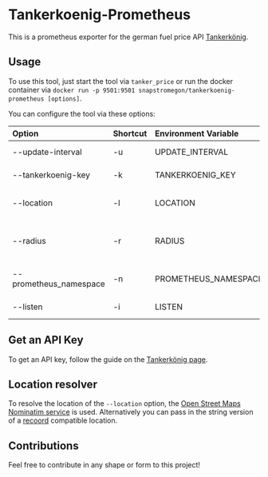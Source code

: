 # Tankerkoenig-Prometheus

This is a prometheus exporter for the german fuel price API [Tankerkönig](https://creativecommons.tankerkoenig.de/).

## Usage

To use this tool, just start the tool via `tanker_price` or run the docker container via `docker run -p 9501:9501 snapstromegon/tankerkoenig-prometheus [options]`.

You can configure the tool via these options:

| Option                 | Shortcut | Environment Variable | Type   | Description                                                 | Default         |
| :--------------------- | :------- | :------------------- | :----- | :---------------------------------------------------------- | :-------------- |
| --update-interval      | -u       | UPDATE_INTERVAL      | u64    | Update interval in seconds                                  | 300 (5 minutes) |
| --tankerkoenig-key     | -k       | TANKERKOENIG_KEY     | String | Tankerkönig API Key                                         | -               |
| --location             | -l       | LOCATION             | String | Text description of the current location                    | -               |
| --radius               | -r       | RADIUS               | f64    | Radius around location in km to include in search (max. 25) | 2               |
| --prometheus_namespace | -n       | PROMETHEUS_NAMESPACE | String | Namespace/prefix for prometheus metrics                     | tankerkoenig    |
| --listen               | -i       | LISTEN               | String | Interface to listen on                                      | 0.0.0.0:9501    |

## Get an API Key

To get an API key, follow the guide on the [Tankerkönig page](https://creativecommons.tankerkoenig.de/).

## Location resolver

To resolve the location of the `--location` option, the [Open Street Maps Nominatim service](https://nominatim.openstreetmap.org/) is used.
Alternatively you can pass in the string version of a [recoord](https://crates.io/crates/recoord) compatible location.

## Contributions

Feel free to contribute in any shape or form to this project!
